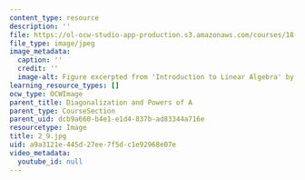 ```yaml
---
content_type: resource
description: ''
file: https://ol-ocw-studio-app-production.s3.amazonaws.com/courses/18-06sc-linear-algebra-fall-2011/a9a3121e445d27ee7f5dc1e92968e07e_2_9.jpg
file_type: image/jpeg
image_metadata:
  caption: ''
  credit: ''
  image-alt: Figure excerpted from 'Introduction to Linear Algebra' by G.S. Strang
learning_resource_types: []
ocw_type: OCWImage
parent_title: Diagonalization and Powers of A
parent_type: CourseSection
parent_uid: dcb9a660-b4e1-e1d4-837b-ad83344a716e
resourcetype: Image
title: 2_9.jpg
uid: a9a3121e-445d-27ee-7f5d-c1e92968e07e
video_metadata:
  youtube_id: null
---
```

